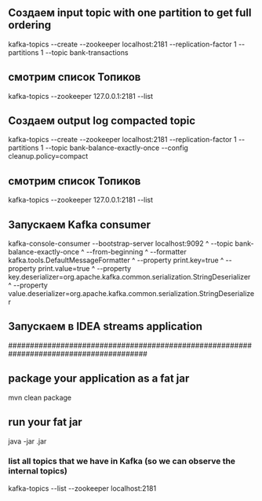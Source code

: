 ## Создаем input topic with one partition to get full ordering
kafka-topics --create --zookeeper localhost:2181 --replication-factor 1 --partitions 1 --topic bank-transactions

## смотрим список Топиков
kafka-topics --zookeeper 127.0.0.1:2181 --list 

## Создаем output log compacted topic
kafka-topics --create --zookeeper localhost:2181 --replication-factor 1 --partitions 1 --topic bank-balance-exactly-once --config cleanup.policy=compact

## смотрим список Топиков
kafka-topics --zookeeper 127.0.0.1:2181 --list

## Запускаем Kafka consumer
kafka-console-consumer --bootstrap-server localhost:9092 ^
    --topic bank-balance-exactly-once ^
    --from-beginning ^
    --formatter kafka.tools.DefaultMessageFormatter ^
    --property print.key=true ^
    --property print.value=true ^
    --property key.deserializer=org.apache.kafka.common.serialization.StringDeserializer ^
    --property value.deserializer=org.apache.kafka.common.serialization.StringDeserializer
    
## Запускаем в IDEA streams application


########################################################################################
## package your application as a fat jar
mvn clean package

## run your fat jar
java -jar <your jar here>.jar

### list all topics that we have in Kafka (so we can observe the internal topics)
kafka-topics --list --zookeeper localhost:2181
